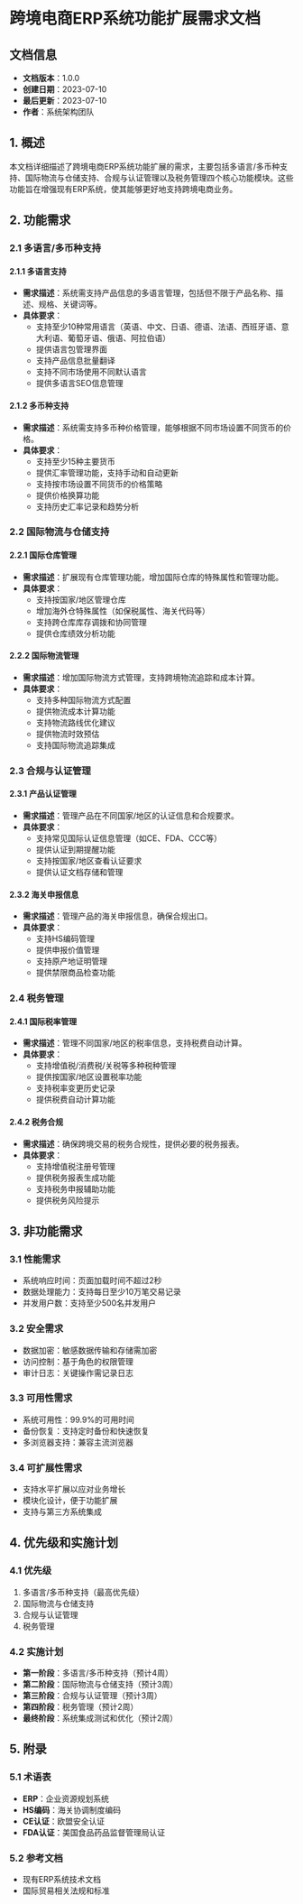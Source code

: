 # 跨境电商ERP系统功能扩展需求文档

## 文档信息
- **文档版本**：1.0.0
- **创建日期**：2023-07-10
- **最后更新**：2023-07-10
- **作者**：系统架构团队

## 1. 概述

本文档详细描述了跨境电商ERP系统功能扩展的需求，主要包括多语言/多币种支持、国际物流与仓储支持、合规与认证管理以及税务管理四个核心功能模块。这些功能旨在增强现有ERP系统，使其能够更好地支持跨境电商业务。

## 2. 功能需求

### 2.1 多语言/多币种支持

#### 2.1.1 多语言支持
- **需求描述**：系统需支持产品信息的多语言管理，包括但不限于产品名称、描述、规格、关键词等。
- **具体要求**：
  - 支持至少10种常用语言（英语、中文、日语、德语、法语、西班牙语、意大利语、葡萄牙语、俄语、阿拉伯语）
  - 提供语言包管理界面
  - 支持产品信息批量翻译
  - 支持不同市场使用不同默认语言
  - 提供多语言SEO信息管理

#### 2.1.2 多币种支持
- **需求描述**：系统需支持多币种价格管理，能够根据不同市场设置不同货币的价格。
- **具体要求**：
  - 支持至少15种主要货币
  - 提供汇率管理功能，支持手动和自动更新
  - 支持按市场设置不同货币的价格策略
  - 提供价格换算功能
  - 支持历史汇率记录和趋势分析

### 2.2 国际物流与仓储支持

#### 2.2.1 国际仓库管理
- **需求描述**：扩展现有仓库管理功能，增加国际仓库的特殊属性和管理功能。
- **具体要求**：
  - 支持按国家/地区管理仓库
  - 增加海外仓特殊属性（如保税属性、海关代码等）
  - 支持跨仓库库存调拨和协同管理
  - 提供仓库绩效分析功能

#### 2.2.2 国际物流管理
- **需求描述**：增加国际物流方式管理，支持跨境物流追踪和成本计算。
- **具体要求**：
  - 支持多种国际物流方式配置
  - 提供物流成本计算功能
  - 支持物流路线优化建议
  - 提供物流时效预估
  - 支持国际物流追踪集成

### 2.3 合规与认证管理

#### 2.3.1 产品认证管理
- **需求描述**：管理产品在不同国家/地区的认证信息和合规要求。
- **具体要求**：
  - 支持常见国际认证信息管理（如CE、FDA、CCC等）
  - 提供认证到期提醒功能
  - 支持按国家/地区查看认证要求
  - 提供认证文档存储和管理

#### 2.3.2 海关申报信息
- **需求描述**：管理产品的海关申报信息，确保合规出口。
- **具体要求**：
  - 支持HS编码管理
  - 提供申报价值管理
  - 支持原产地证明管理
  - 提供禁限商品检查功能

### 2.4 税务管理

#### 2.4.1 国际税率管理
- **需求描述**：管理不同国家/地区的税率信息，支持税费自动计算。
- **具体要求**：
  - 支持增值税/消费税/关税等多种税种管理
  - 提供按国家/地区设置税率功能
  - 支持税率变更历史记录
  - 提供税费自动计算功能

#### 2.4.2 税务合规
- **需求描述**：确保跨境交易的税务合规性，提供必要的税务报表。
- **具体要求**：
  - 支持增值税注册号管理
  - 提供税务报表生成功能
  - 支持税务申报辅助功能
  - 提供税务风险提示

## 3. 非功能需求

### 3.1 性能需求
- 系统响应时间：页面加载时间不超过2秒
- 数据处理能力：支持每日至少10万笔交易记录
- 并发用户数：支持至少500名并发用户

### 3.2 安全需求
- 数据加密：敏感数据传输和存储需加密
- 访问控制：基于角色的权限管理
- 审计日志：关键操作需记录日志

### 3.3 可用性需求
- 系统可用性：99.9%的可用时间
- 备份恢复：支持定时备份和快速恢复
- 多浏览器支持：兼容主流浏览器

### 3.4 可扩展性需求
- 支持水平扩展以应对业务增长
- 模块化设计，便于功能扩展
- 支持与第三方系统集成

## 4. 优先级和实施计划

### 4.1 优先级
1. 多语言/多币种支持（最高优先级）
2. 国际物流与仓储支持
3. 合规与认证管理
4. 税务管理

### 4.2 实施计划
- **第一阶段**：多语言/多币种支持（预计4周）
- **第二阶段**：国际物流与仓储支持（预计3周）
- **第三阶段**：合规与认证管理（预计3周）
- **第四阶段**：税务管理（预计2周）
- **最终阶段**：系统集成测试和优化（预计2周）

## 5. 附录

### 5.1 术语表
- **ERP**：企业资源规划系统
- **HS编码**：海关协调制度编码
- **CE认证**：欧盟安全认证
- **FDA认证**：美国食品药品监督管理局认证

### 5.2 参考文档
- 现有ERP系统技术文档
- 国际贸易相关法规和标准 